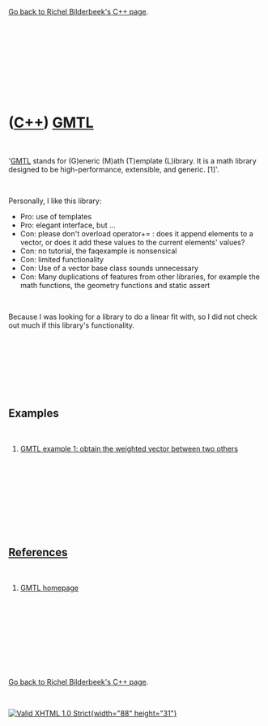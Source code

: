 

[Go back to Richel Bilderbeek's C++ page](Cpp.htm).

 

 

 

 

 

([C++](Cpp.htm)) [GMTL](CppGmtl.htm)
====================================

 

'[GMTL](CppGmtl.htm) stands for (G)eneric (M)ath (T)emplate (L)ibrary.
It is a math library designed to be high-performance, extensible, and
generic. \[1\]'.

 

Personally, I like this library:

-   Pro: use of templates
-   Pro: elegant interface, but ...
-   Con: please don't overload operator+= : does it append elements to a
    vector, or does it add these values to the current elements' values?
-   Con: no tutorial, the faqexample is nonsensical
-   Con: limited functionality
-   Con: Use of a vector base class sounds unnecessary
-   Con: Many duplications of features from other libraries, for example
    the math functions, the geometry functions and static assert

 

Because I was looking for a library to do a linear fit with, so I did
not check out much if this library's functionality.

 

 

 

 

Examples
--------

 

1.  [GMTL example 1: obtain the weighted vector between two
    others](CppGmtlExample1)

 

 

 

 

 

[References](CppRefererences.htm)
---------------------------------

 

1.  [GMTL homepage](http://ggt.sourceforge.net/html/main.html)

 

 

 

 

 

[Go back to Richel Bilderbeek's C++ page](Cpp.htm).



 

[![Valid XHTML 1.0 Strict](valid-xhtml10.png){width="88"
height="31"}](http://validator.w3.org/check?uri=referer)
